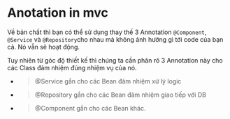 # Anotation in mvc
Về bản chất thì bạn có thể sử dụng thay thế 3 Annotation ```@Component```, ```@Service``` và ```@Repository```cho nhau mà không ảnh hưởng gì tới code của bạn cả. Nó vẫn sẽ hoạt động.

Tuy nhiên từ góc độ thiết kế thì chúng ta cần phân rõ 3 Annotation này cho các Class đảm nhiệm đúng nhiệm vụ của nó.

- > @Service gắn cho các Bean đảm nhiệm xử lý logic
- > @Repository gắn cho các Bean đảm nhiệm giao tiếp với DB
- > @Component gắn cho các Bean khác.